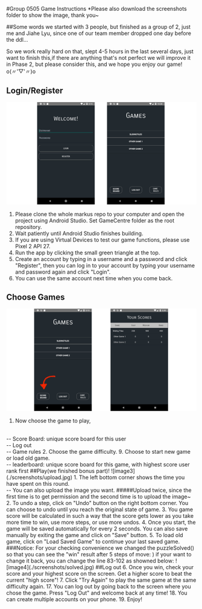 #Group 0505 Game Instructions
*Please also download the screenshots folder to show the image, thank you~

##Some words
we started with 3 people, but finished as a group of 2, 
just me and Jiahe Lyu, since one of our team member dropped one day before the ddl...

So we work really hard on that, slept 4-5 hours in the last several days, 
just want to finish this,if there are anything that's not perfect we will improve it in Phase 2, but please consider this, and we hope you enjoy our game! 
<br>
o(〃'▽'〃)o
## Login/Register
![image1](./screenshots/set_up.jpg)
1. Please clone the whole markus repo to your computer and open the project using Android Studio. Set GameCentre folder as the root repository.
2. Wait patiently until Android Studio finishes building. 
3. If you are using Virtual Devices to test our game functions, please use Pixel 2 API 27.
4. Run the app by clicking the small green triangle at the top.
5. Create an account by typing in a username and a password and click "Register", then you can log in to your account by typing your username and password again and click "Login".
6. You can use the same account next time when you come back.
## Choose Games
![image2](./screenshots/user_scoreboard.jpg)
1. Now choose the game to play, 
<br>
-- Score Board: unique score board for this user
<br>
-- Log out
<br>
-- Game rules
2. Choose the game difficulty.
9. Choose to start new game or load old game.
<br>
-- leaderboard: unique score board for this game, with highest score user rank first
##Play(we finished bonus part)!
![image3](./screenshots/upload.jpg)
1. The left bottom corner shows the time you have spent on this round. 
<br>
-- You can also upload the image you want.
#####Upload twice, since the first time is to get permission and the second time is to upload the image~
2. To undo a step, click on "Undo" button on the right bottom corner. You can choose to undo until you reach the original state of game.
3. You game score will be calculated in such a way that the score gets lower as you take more time to win, use more steps, or use more undos.
4. Once you start, the game will be saved automatically for every 2 seconds. You can also save manually by exiting the game and click on "Save" button.
5. To load old game, click on "Load Saved Game" to continue your last saved game.
###Notice: For your checking convenience we changed the puzzleSolved() so that you can see the "win" result after 5 steps of move: )
if your want to change it back, you can change the line 83-102 as showned below:
![image4](./screenshots/solved.jpg)
##Log out
6. Once you win, check your score and your highest score on the screen. Get a higher score to beat the current "high score"!
7. Click "Try Again" to play the same game at the same difficulty again.
17. You can log out by going back to the screen where you chose the game. Press "Log Out" and welcome back at any time!
18. You can create multiple accounts on your phone.
19. Enjoy!